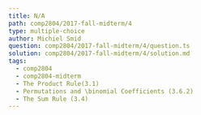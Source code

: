 ```yaml
---
title: N/A
path: comp2804/2017-fall-midterm/4
type: multiple-choice
author: Michiel Smid
question: comp2804/2017-fall-midterm/4/question.ts
solution: comp2804/2017-fall-midterm/4/solution.md
tags:
  - comp2804
  - comp2804-midterm
  - The Product Rule(3.1)
  - Permutations and \binomial Coefficients (3.6.2)
  - The Sum Rule (3.4)
---
```

